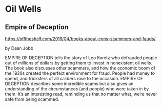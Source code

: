 # Oil Wells

## Empire of Deception

<https://offtheshelf.com/2019/04/books-about-cons-scammers-and-fauds/>

by Dean Jobb

EMPIRE OF DECEPTION tells the story of Leo Koretz who defrauded people out of millions of dollars by getting them to invest in nonexistent oil wells. The book also discusses other scammers, and how the economic boom of the 1920s created the perfect environment for fraud. People had money to spend, and tricksters of all calibers rose to the occasion. EMPIRE OF DECEPTION describes some incredible scams but also gives an understanding of the circumstances (and people) who were taken in by them. It’s an interesting read, reminding us that no matter what, we’re never safe from being scammed.
